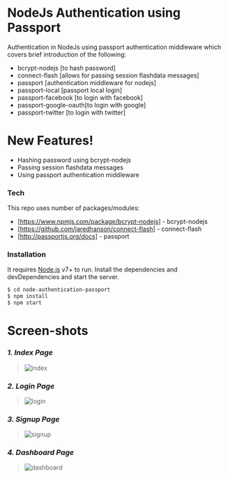 # NodeJs Authentication using Passport

Authentication in NodeJs  using passport authentication middleware which covers brief introduction of the following:
  - bcrypt-nodejs [to hash password]
  - connect-flash [allows for passing session flashdata messages]
  - passport [authentication middleware for nodejs]  
  - passport-local [passport local login]
  - passport-facebook [to login with facebook]
  - passport-google-oauth[to login with google]
  - passport-twitter [to login with twitter]

# New Features!

  - Hashing password using bcrypt-nodejs
  - Passing session flashdata messages
  - Using passport authentication middleware

### Tech

This repo uses number of packages/modules:

* [https://www.npmjs.com/package/bcrypt-nodejs] - bcrypt-nodejs
* [https://github.com/jaredhanson/connect-flash] - connect-flash
* [http://passportjs.org/docs] - passport


### Installation
It requires [Node.js](https://nodejs.org/) v7+ to run.
Install the dependencies and devDependencies and start the server.
```sh
$ cd node-authentication-passport
$ npm install
$ npm start
```
# **Screen-shots**
 ### _1. Index Page_
> ![index](https://user-images.githubusercontent.com/4725060/28993416-717ed9d2-79d3-11e7-8eb2-4d2a5894470d.png)

### _2. Login Page_
> ![login](https://user-images.githubusercontent.com/4725060/28993421-96d3fbf4-79d3-11e7-8ba4-2d189269b9ba.png)

### _3. Signup Page_
> ![signup](https://user-images.githubusercontent.com/4725060/28993423-a6dd8308-79d3-11e7-91a4-94d14d6d5a66.png)

### _4. Dashboard Page_
> ![dashboard](https://user-images.githubusercontent.com/4725060/28993424-b3432422-79d3-11e7-8652-57c031a20fe3.png)
